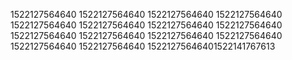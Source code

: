 1522127564640
1522127564640
1522127564640
1522127564640
1522127564640
1522127564640
1522127564640
1522127564640
1522127564640
1522127564640
1522127564640
1522127564640
1522127564640
1522127564640
15221275646401522141767613
